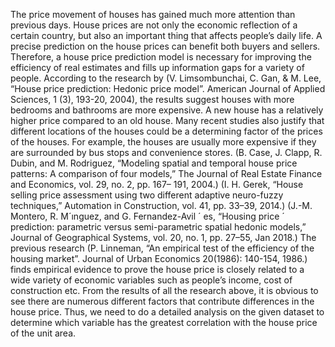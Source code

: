 The price movement of houses has gained much more attention than previous days. House prices are not only the economic reflection of a certain country, but also an important thing that affects people’s daily life. A precise prediction on the house prices can benefit both buyers and sellers. Therefore, a house price prediction model is necessary for improving the efficiency of real estimates and fills up information gaps for a variety of people. According to the research by (V. Limsombunchai, C. Gan, & M. Lee, “House price prediction: Hedonic price model”. American Journal of Applied Sciences, 1 (3), 193-20, 2004), the results suggest houses with more bedrooms and bathrooms are more expensive. A new house has a relatively higher price compared to an old house. Many recent studies also justify that different locations of the houses could be a determining factor of the prices of the houses. For example, the houses are usually more expensive if they are surrounded by bus stops and convenience stores.
(B. Case, J. Clapp, R. Dubin, and M. Rodriguez, “Modeling spatial and temporal house price patterns: A comparison of four models,” The Journal of Real Estate Finance and Economics, vol. 29, no. 2, pp. 167– 191, 2004.)
(I. H. Gerek, “House selling price assessment using two different adaptive neuro-fuzzy techniques,” Automation in Construction, vol. 41, pp. 33–39, 2014.)
(J.-M. Montero, R. M´ınguez, and G. Fernandez-Avil ´ es, “Housing price ´ prediction: parametric versus semi-parametric spatial hedonic models,” Journal of Geographical Systems, vol. 20, no. 1, pp. 27–55, Jan 2018.)
The previous research (P. Linneman, “An empirical test of the efficiency of the housing market”. Journal of Urban Economics 20(1986): 140-154, 1986.) finds empirical evidence to prove the house price is closely related to a wide variety of economic variables such as people’s income, cost of construction etc.
From the results of all the research above, it is obvious to see there are numerous different factors that contribute differences in the house price. Thus, we need to do a detailed analysis on the given dataset to determine which variable has the greatest correlation with the house price of the unit area.
 







